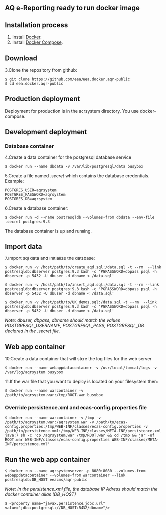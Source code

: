 ## AQ e-Reporting ready to run docker image


## Installation process
1. Install [Docker](https://www.docker.com).
2. Install [Docker Compose](https://docs.docker.com/compose/).

## Download
3.Clone the repository from github:

    $ git clone https://github.com/eea/eea.docker.aqr-public
    $ cd eea.docker.aqr-public

## Production deployment

Deployment for production is in the aqrsystem directory. You use docker-compose.

## Development deployment

### Database container

4.Create a data container for the postgresql database service
	
	$ docker run --name dbdata -v /var/lib/postgresql/data busybox


5.Create a file named *.secret* which contains the database credentials. Example:
    
    POSTGRES_USER=aqrsystem
    POSTGRES_PASSWORD=aqrsystem
    POSTGRES_DB=aqrsystem


6.Create a database container:

	$ docker run -d --name postresqldb --volumes-from dbdata --env-file .secret postgres:9.3

The database container is up and running.

## Import data
7.Import sql data and initialize the database:

	$ docker run -v /host/path/to/create_aqd.sql:/data.sql -t --rm  --link postresqldb:dbserver postgres:9.3 bash -c 'PGPASSWORD=dbpass psql -h dbserver -p 5432 -U dbuser -d dbname < /data.sql'
	
	$ docker run -v /host/path/to/insert_aqd.sql:/data.sql -t --rm --link postresqldb:dbserver postgres:9.3 bash -c 'PGPASSWORD=dbpass psql -h dbserver -p 5432 -U dbuser -d dbname < /data.sql'	
	
	$ docker run -v /host/path/to/UK_demos.sql:/data.sql -t --rm  --link postresqldb:dbserver postgres:9.3 bash -c 'PGPASSWORD=dbpass psql -h dbserver -p 5432 -U dbuser -d dbname < /data.sql'	


*Note: dbuser, dbpass, dbname should match the values POSTGRESQL_USERNAME, POSTGRESQL_PASS, POSTGRESQL_DB declared in the .secret file.*

## Web app container

10.Create a data container that will store the log files for the web server
	
	$ docker run --name webappdatacontainer -v /usr/local/tomcat/logs -v /var/log/aqrsystem busybox


11.If the war file that you want to deploy is located on your filesystem then:
	
	$ docker run --name warcontainer -v /path/to/aqrsystem.war:/tmp/ROOT.war busybox


### Override persistence.xml and ecas-config.properties file


	$ docker run --name warcontainer -v /tmp -v /path/to/aqrsystem.war:/aqrsystem.war -v /path/to/ecas-config.properties:/tmp/WEB-INF/classes/ecas-config.properties -v /path/to/persistence.xml:/tmp/WEB-INF/classes/META-INF/persistence.xml java:7 sh -c 'cp /aqrsystem.war /tmp/ROOT.war && cd /tmp && jar -uf ROOT.war WEB-INF/classes/ecas-config.properties WEB-INF/classes/META-INF/persistence.xml'


## Run the web app container
	
	$ docker run --name aqrsystemserver -p 8080:8080 --volumes-from webappdatacontainer --volumes-from warcontainer --link postresqldb:DB_HOST eeacms/aqr-public
	

*Note: In the persistence.xml file, the database IP Adress should match the docker container alias (DB_HOST)*
    
    $ <property name="javax.persistence.jdbc.url" value="jdbc:postgresql://DB_HOST:5432/dbname"/>
